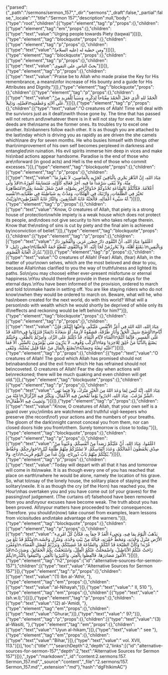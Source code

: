 {"parsed":{"_path":"/sermons/sermon_157","_dir":"sermons","_draft":false,"_partial":false,"_locale":"","title":"Sermon 157","description":null,"body":{"type":"root","children":[{"type":"element","tag":"p","props":{},"children":[{"type":"element","tag":"em","props":{},"children":[{"type":"text","value":"Urging people towards Piety (taqwa)"}]}]},{"type":"element","tag":"blockquote","props":{},"children":[{"type":"element","tag":"p","props":{},"children":[{"type":"text","value":"ومن خطبة له (عليه السلام)"}]}]},{"type":"element","tag":"blockquote","props":{},"children":[{"type":"element","tag":"p","props":{},"children":[{"type":"text","value":"يحثّ الناس على التقوى"}]}]},{"type":"element","tag":"p","props":{},"children":[{"type":"text","value":"Praise be to Allah who made praise the Key for His remembrance, a means\nfor increase of His bounty and a guide for His Attributes and Dignity."}]},{"type":"element","tag":"blockquote","props":{},"children":[{"type":"element","tag":"p","props":{},"children":[{"type":"text","value":"الْحَمْدُ للهِ الَّذِي جَعَلَ الْحَمْدَ مِفْتَاحاً لِذِكْرِهِ، وَسَبَباً لِلْمَزِيدِ مِنْ فَضْلِهِ، وَدَلِيلاً\nعَلَى آلاَئِهِ وَعَظَمَتِهِ."}]}]},{"type":"element","tag":"p","props":{},"children":[{"type":"text","value":"O creatures of Allah! Time will deal with the survivors just as it dealt\nwith those gone by. The time that has passed will not return and\nwhatever there is in it will not stay for ever. Its later deeds are the\nsame as the former ones. Its troubles try to excel one another. Its\nbanners follow each other. It is as though you are attached to the last\nday which is driving you as rapidly as are driven the she camels which\nare dry for seven months. He who busies himself with things other than\nimprovement of his own self becomes perplexed in darkness and entangled\nin ruination. His evil spirits immerse him deep in vices and make his\nbad actions appear handsome. Paradise is the end of those who are\nforward (in good acts) and Hell is the end of those who commit excesses."}]},{"type":"element","tag":"blockquote","props":{},"children":[{"type":"element","tag":"p","props":{},"children":[{"type":"text","value":"عِبَادَ اللهِ، إِنَّ الدَّهْرَ يَجْرِي بِالْبَاقِينَ كَجَرْيِهِ بِالْمَاضِينَ، لاَ يَعُودُ مَا قَدْ وَلَّى\nمِنْهُ، وَلاَ يَبْقَى سَرْمَداً مَا فِيهِ. آخِرُ فَعَالِهِ كَأَوَّلِهِ، مُتَسَابِقَةٌ أُمُورُهُ، مُتَظَاهِرَةٌ\nأَعْلاَمُهُ. فَكَأَنَّكُمْ بَالسَّاعَةِ تَحْدُوكُمْ حَدْوَالزَّاجِرِ بِشَوْلِهِ، فَمَنْ شَغَلَ نَفْسَهُ بِغَيْرِ نَفْسِهِ\nتَحَيَّرَ فِي الظُّلُمَاتِ، وَارْتَبَكَ فِي الْهَلَكَاتِ، وَمَدَّتْ بِهِ شَيَاطِينُهُ فِي طُغْيَانِهِ، وَزَيَّنَتْ\nلَهُ سَيِّىءَ أَعْمَالِهِ، فَالْجَنَّةُ غَايَةُ السَّابِقِينَ، وَالنَّارُ غَايَةُ الْمُفَرِّطِينَ."}]}]},{"type":"element","tag":"p","props":{},"children":[{"type":"text","value":"Know, O creatures of Allah, that piety is a strong house of protection\nwhile impiety is a weak house which does not protect its people, and\ndoes not give security to him who takes refuge therein. Know that the\nsting of sins is cut by piety and the final aim is achieved by\nconviction of belief."}]},{"type":"element","tag":"blockquote","props":{},"children":[{"type":"element","tag":"p","props":{},"children":[{"type":"text","value":"اعْلَمُوا عِبَادَ اللهِ، أَنَّ التَّقْوَى دَارُ حِصْن عَزِيز، وَالْفُجُورَ دَارُ حِصْن ذَلِيل، لاَ\nيَمْنَعُ أَهْلَهُ، وَلاَ يُحْرِزُمَنْ لَجَأَ إِلَيْهِ. أَلاَ وَبِالتَّقْوَى تُقْطَعُ حُمَةُ الْخَطَايَا،\nوَبِالْيَقِينِ تُدْرَكُ الْغَايَةُ الْقُصُوَى."}]}]},{"type":"element","tag":"p","props":{},"children":[{"type":"text","value":"O creatures of Allah! (Fear) Allah, (fear) Allah, in the matter of your\nown selves, which are the most beloved and dear to you, because Allah\nhas clarified to you the way of truthfulness and lighted its paths. So\n(you may choose) either ever-present misfortune or eternal happiness.\nYou should therefore provide in these mortal days for the eternal days.\nYou have been informed of the provision, ordered to march and told to\nmake haste in setting off. You are like staying riders who do not know\nwhen they would be ordered to march on. Beware, what will he, who has\nbeen created for the next world, do with this world? What will a person\ndo with wealth which he would shortly be deprived of while only its ill\neffects and reckoning would be left behind for him?"}]},{"type":"element","tag":"blockquote","props":{},"children":[{"type":"element","tag":"p","props":{},"children":[{"type":"text","value":"عِبَادَ اللهِ، اللهَ اللهَ فِي أَعَزِّ الاْنْفُسِ عَلَيْكُم، وَأَحَبِّهَا إِلَيْكُمْ; فَإِنَّ اللهَ قَدْ\nأَوْضَحَ سَبِيلَ الْحَقِّ وَأَنَارَ طُرُقَهُ، فَشِقْوَةٌ لاَزِمَةٌ، أَوْ سَعَادَةٌ دَائِمَةٌ! فَتَزَوَّدُوا فِي\nأَيَّامِ الْفَنَاءِ لاَيَّامِ الْبَقَاءِ. قَدْ دُلِلْتُمْ عَلَى الزَّادِ، وَأُمِرْتُمْ بَالظَّعْنِ، وَحُثِثْتُمْ\nعَلَى الْمَسِيرِ، فَإِنَّمَا أَنْتُمْ كَرَكْب وُقُوف، لاَ يَدْرُونَ مَتَى يُؤْمَرُونَ بَالسَّيْرِ، أَلاَ فَمَا\nيَصْنَعُ بِالدُّنْيَا مَنْ خُلِقَ لِلاخِرَةِ! وَمَا يَصْنَعُ بِالْمَالِ مَنْ عَمَّا قَلِيل يُسْلَبُهُ، وَتَبْقَى\nعَلَيْهِ تَبِعَتُهُ وَحِسَابُهُ!"}]}]},{"type":"element","tag":"p","props":{},"children":[{"type":"text","value":"O creatures of Allah! The good which Allah has promised should not be\nabandoned and the evil from which He has refrained should not be\ncoveted. O creatures of Allah! Fear the day when actions will be\nreckoned; there will be much quaking and even children will get old."}]},{"type":"element","tag":"blockquote","props":{},"children":[{"type":"element","tag":"p","props":{},"children":[{"type":"text","value":"عِبَادَ اللهِ، إِنَّهُ لَيْسَ لِمَا وَعَدَ اللهُ مِنَ الْخَيْرِ مَتْرَكٌ، وَلاَ فِيَما نَهَى عَنْهُ مِنَ\nالشَّرِّ مَرْغَبٌ. عِبَادَ اللهِ، احْذَرُوا يَوْماً تُفْحَصُ فِيهِ الاْعْمَالُ، وَيَكْثُرُ فِيهِ الزِّلْزَالُ،\nوَتَشِيبُ فِيهِ الاْطْفَالُ."}]}]},{"type":"element","tag":"p","props":{},"children":[{"type":"text","value":"Know, O creatures of Allah, that your own self is a guard over you;\nlimbs are watchmen and truthful vigil-keepers who preserve (the record\nof) your actions and the numbers of your breaths. The gloom of the dark\nnight cannot conceal you from them, nor can closed doors hide you from\nthem. Surely tomorrow is close to today."}]},{"type":"element","tag":"blockquote","props":{},"children":[{"type":"element","tag":"p","props":{},"children":[{"type":"text","value":"اعْلَمُوا، عِبَادَ اللهِ، أَنَّ عَلَيْكُمْ رَصَداً مِنْ أَنْفُسِكُمْ، وَعُيُوناً مِنْ جَوَارِحِكُمْ، وَحُفَّاظَ\nصِدْق يَحْفَظُونَ أَعْمَالَكُمْ، وَعَدَدَ أَنْفَاسِكُمْ، لاَ تَسْتُرُكُمْ مِنْهُمْ ظُلْمَةُ لَيْل دَاج، وَلاَ\nيُكِنُّكُمْ مِنْهُمْ بَابٌ ذُورِتَاج، وَإِنَّ غَداً مِنَ الْيَوْمِ قَرِيبٌ."}]}]},{"type":"element","tag":"p","props":{},"children":[{"type":"text","value":"Today will depart with all that it has and tomorrow will come in its\nwake. It is as though every one of you has reached that place on earth\nwhere he would be alone, namely the location of his grave. So, what to\nsay of the lonely house, the solitary place of staying and the solitary\nexile. It is as though the cry (of the Horn) has reached you, the Hour\nhas overtaken you and you have come out (of your graves) for the passing\nof judgement. (The curtains of) falsehood have been removed from you and\nyour excuses have become weak. The truth about you has been proved. All\nyour matters have proceeded to their consequences. Therefore. you should\n(now) take counsel from examples, learn lessons from vicissitudes and\ntake advantage of the warners."}]},{"type":"element","tag":"blockquote","props":{},"children":[{"type":"element","tag":"p","props":{},"children":[{"type":"text","value":"يَذْهَبُ الْيَوْمُ بِمَا فِيهِ، وَيَجِيءُ الْغَدُ لاَ حِقاً بِهِ، فَكَأَنَّ كُلَّ امْرِىء مِنْكُمْ قَدْ بَلَغَ مِنَ\nالاْرْضِ مَنْزِلَ وَحْدَتِهِ، وَمَخَطَّ حُفْرَتِهِ، فَيَالَهُ مِنْ بَيْتِ وَحْدَة، وَمَنْزِلِ وَحْشَة، وَمُفْرَدِ\nغُرْبَة! وَكَأَنَّ الصَّيْحَةَ قَدْ أَتَتْكُمْ، وَالسَّاعَةَ قَدْ غَشِيَتْكُمْ، وَبَرَزْتُمْ لَفَصْلِ الْقَضَاءِ، قَدْ\nزَاحَتْ عَنْكُمُ الاْبَاطِيلُ، وَاضْمَحَلَّتْ عَنْكُمُ الْعِلَلُ، وَاسْتَحَقَّتْ بِكُمُ الْحَقَائِقُ، وَصَدَرَتْ بِكُمُ\nالاْمُورُ مَصَادِرَهَا، فَاتَّعِظُوا بِالْعِبَرِ، وَاعْتَبِرُوا بَالْغِيَرِ، وَانْتَفِعُوا بِالنُّذُرِ."}]}]},{"type":"element","tag":"h2","props":{"id":"alternative-sources-for-sermon-157"},"children":[{"type":"text","value":"Alternative Sources for Sermon 157"}]},{"type":"element","tag":"p","props":{},"children":[{"type":"text","value":"(1) Ibn al-'Athir, "},{"type":"element","tag":"em","props":{},"children":[{"type":"text","value":"al-Nihayah,"}]},{"type":"text","value":" II, 510 "},{"type":"element","tag":"em","props":{},"children":[{"type":"text","value":"(sh.w.l);"}]}]},{"type":"element","tag":"p","props":{},"children":[{"type":"text","value":"(2) al-'Amidi, "},{"type":"element","tag":"em","props":{},"children":[{"type":"text","value":"Ghurar,"}]},{"type":"text","value":" 97;"}]},{"type":"element","tag":"p","props":{},"children":[{"type":"text","value":"(3) al-Wasiti, "},{"type":"element","tag":"em","props":{},"children":[{"type":"text","value":"'Uyun al-hikam,"}]},{"type":"text","value":" see "},{"type":"element","tag":"em","props":{},"children":[{"type":"text","value":"Bihar,"}]},{"type":"text","value":" vol. XVII, 113."}]}],"toc":{"title":"","searchDepth":2,"depth":2,"links":[{"id":"alternative-sources-for-sermon-157","depth":2,"text":"Alternative Sources for Sermon 157"}]}},"_type":"markdown","_id":"content:2.sermons:157. Sermon_157.md","_source":"content","_file":"2.sermons/157. Sermon_157.md","_extension":"md"},"hash":"dgFhIkimAC"}